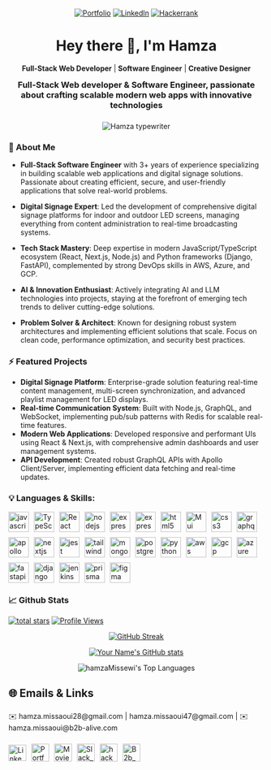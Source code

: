 ###

<div align="center">

[![Portfolio](https://custom-icon-badges.demolab.com/badge/Portfolio-Hamza-green?logo=vercel&logoColor=white)](https://www.hamza-portfolio-pro-2025.vercel.app)
[![LinkedIn](https://custom-icon-badges.demolab.com/badge/LinkedIn-Follow-blue?logo=linkedin&logoColor=white)](https://www.linkedin.com/in/hamza-missewi)
[![Hackerrank](https://custom-icon-badges.demolab.com/badge/Hackerrank-Follow-magenta?logo=hackerrank&logoColor=white)](https://www.hackerrank.com/profile/hamza_missaoui47)

<!-- --- -->

<!-- <a href="https://linkedin.com/in/hamza-missewi"
target="_blank">
<img src="https://img.shields.io/badge/LinkedIn-0077B5?style=for-the-badge&logo=linkedin&logoColor=white" alt="LinkedIn" />
</a>
<a href="https://hamza-portfolio-pro-2025.vercel.app" target="_blank">
<img src="https://img.shields.io/badge/Portfolio-FE7A16?style=for-the-badge&logo=portfolio&logoColor=white" alt="Stack Overflow" />
</a>
<a href="https://www.hackerrank.com/profile/hamza_missaoui47" target="_blank">
<img src="https://img.shields.io/badge/Hacker_Rank-00A67D?style=for-the-badge&logo=hacker-rank&logoColor=white" alt="Peerlist" />
</a> -->

</div>

###

<h1 align="center">Hey there 👋, I'm Hamza</h1>

<div align="center">

**Full-Stack Web Developer** | **Software Engineer** | **Creative Designer**

<h3 style="max-width:800px;margin:0 auto">Full-Stack Web developer & Software Engineer, passionate about crafting scalable modern web apps with innovative technologies</h3>

</div>

###

<div align="center" style="max-width:800px;margin:0 auto">
<img src="https://readme-typing-svg.demolab.com?font=Fira+Code&weight=600&size=20&duration=3000&pause=1000&color=00FF00&center=true&vCenter=true&width=800&lines=Welcome+to+my+gitHub+profile;I+am+experienced+fullstack+web+and+devops+developer;I+have+what+you+need+to+make+your+ideas+into+reality;I+have+experience+in+modern+languages+and+devops+tools;I+am+passionate+about+creating+awesome+websites+%F0%9F%8E%A8" alt="Hamza typewriter" />
</div>

###

<h3 align="left">🚀 About Me</h3>

<p align="left">

-   **Full-Stack Software Engineer** with 3+ years of experience specializing in building scalable web applications and digital signage solutions. Passionate about creating efficient, secure, and user-friendly applications that solve real-world problems.

-   **Digital Signage Expert**: Led the development of comprehensive digital signage platforms for indoor and outdoor LED screens, managing everything from content administration to real-time broadcasting systems.

-   **Tech Stack Mastery**: Deep expertise in modern JavaScript/TypeScript ecosystem (React, Next.js, Node.js) and Python frameworks (Django, FastAPI), complemented by strong DevOps skills in AWS, Azure, and GCP.

-   **AI & Innovation Enthusiast**: Actively integrating AI and LLM technologies into projects, staying at the forefront of emerging tech trends to deliver cutting-edge solutions.

-   **Problem Solver & Architect**: Known for designing robust system architectures and implementing efficient solutions that scale. Focus on clean code, performance optimization, and security best practices.

</p>

### ⚡ Featured Projects

-   **Digital Signage Platform**: Enterprise-grade solution featuring real-time content management, multi-screen synchronization, and advanced playlist management for LED displays.
-   **Real-time Communication System**: Built with Node.js, GraphQL, and WebSocket, implementing pub/sub patterns with Redis for scalable real-time features.
-   **Modern Web Applications**: Developed responsive and performant UIs using React & Next.js, with comprehensive admin dashboards and user management systems.
-   **API Development**: Created robust GraphQL APIs with Apollo Client/Server, implementing efficient data fetching and real-time updates.

###

<h3 align="left">💡 Languages & Skills:</h3>
<div align="left" style="display:flex;flex-wrap:wrap;gap:10px;max-width:800px;margin-bottom:20px">
<a href="https://developer.mozilla.org/en-US/docs/Web/JavaScript" target="_blank" style="decoration:none"> <img src="https://skillicons.dev/icons?i=js" alt="javascript" width="40" height="40"/></a>
<a><img alt="TypeScript" width="40" height="40" src="https://skillicons.dev/icons?i=ts" /></a>
<a href="https://reactjs.org/" target="_blank">
<img alt="React" width="40" height="40" src="https://skillicons.dev/icons?i=react" />
</a>
<a href="https://nodejs.org" target="_blank" style="decoration:none">
<img src="https://skillicons.dev/icons?i=nodejs" alt="nodejs" width="40" height="40"/>
</a>
<a href="https://expressjs.com" target="_blank">
<img src="https://skillicons.dev/icons?i=express" alt="express" width="40" height="40"/>
</a>
<a href="https://koajs.com" target="_blank">
<img src="https://miro.medium.com/v2/resize:fit:1140/1*_SEhpSaIh7-l1jV-yFgeDQ.jpeg" alt="express" width="40" height="40"/>
</a>

<a href="https://www.w3.org/html/" target="_blank" style="decoration:none"> 
<img src="https://skillicons.dev/icons?i=html" alt="html5" width="40" height="40"/>
</a>
<a href="https://mui.com/" target="_blank" style="decoration:none">
<img src="https://skillicons.dev/icons?i=mui" alt="Mui" width="40" height="40"/>
</a>
<a href="https://www.w3schools.com/css/" target="_blank" style="decoration:none"> 
<img src="https://skillicons.dev/icons?i=css" alt="css3" width="40" height="40"/>
</a>
<a href="https://graphql.org/" target="_blank">
<img src="https://skillicons.dev/icons?i=graphql" alt="graphql" width="40" height="40"/>
</a>
<a href="https://www.apollographql.com/" target="_blank" style="decoration:none">
<img src="https://skillicons.dev/icons?i=apollo" alt="apollo" width="40" height="40"/>
</a>
<a href="https://nextjs.org/" target="_blank" style="decoration:none"> 
<img src="https://skillicons.dev/icons?i=nextjs" alt="nextjs" width="40" height="40"/>
</a>
<a href="https://jestjs.io" target="_blank">
<img src="https://skillicons.dev/icons?i=jest" alt="jest" width="40" height="40"/>
</a>
<a href="https://tailwindcss.com/" target="_blank" style="decoration:none"> 
<img src="https://skillicons.dev/icons?i=tailwind" alt="tailwind" width="40" height="40"/>
</a>
<a href="https://www.mongodb.com/" target="_blank" style="decoration:none"> 
<img src="https://skillicons.dev/icons?i=mongodb" alt="mongodb" width="40" height="40"/>
</a>
<a href="https://www.postgresql.org" target="_blank" style="decoration:none"> 
<img src="https://skillicons.dev/icons?i=postgresql" alt="postgresql" width="40" height="40"/>
</a>
<a href="https://www.python.org" target="_blank" style="decoration:none"> 
<img src="https://skillicons.dev/icons?i=python" alt="python" width="40" height="40"/>
</a>
<a href="https://aws.amazon.com" target="_blank" style="decoration:none"> 
<img src="https://skillicons.dev/icons?i=aws" alt="aws" width="40" height="40"/>
</a>
<a href="https://cloud.google.com" target="_blank" style="decoration:none"> 
<img src="https://skillicons.dev/icons?i=gcp" alt="gcp" width="40" height="40"/>
</a>
<a href="https://azure.microsoft.com" target="_blank" style="decoration:none"> 
<img src="https://skillicons.dev/icons?i=azure" alt="azure" width="40" height="40"/>
</a>
<a href="https://fastapi.tiangolo.com" target="_blank" style="decoration:none"> 
<img src="https://skillicons.dev/icons?i=fastapi" alt="fastapi" width="40" height="40"/>
</a>
<a href="https://www.djangoproject.com" target="_blank" style="decoration:none"> 
<img src="https://skillicons.dev/icons?i=django" alt="django" width="40" height="40"/>
</a>
<a href="https://www.jenkins.io" target="_blank" style="decoration:none"> 
<img src="https://skillicons.dev/icons?i=jenkins" alt="jenkins" width="40" height="40"/>
</a>
<a href="https://www.prisma.io" target="_blank" style="decoration:none"> 
<img src="https://skillicons.dev/icons?i=prisma" alt="prisma" width="40" height="40"/>
</a>
<a href="https://www.figma.com" target="_blank" style="decoration:none"> 
<img src="https://skillicons.dev/icons?i=figma" alt="figma" width="40" height="40"/>
</a>
</div>

###

<div align="center">
 <h3 align="left">📈 Github Stats</h3>

<p align="left">
      <a href="https://github.com/hamzaMissewi?tab=repositories&sort=stargazers">
         <img alt="total stars" title="Total stars on GitHub" src="https://custom-icon-badges.demolab.com/github/stars/hamzaMissewi?color=C79600&style=for-the-badge&labelColor=C79600&logo=star"/></a>
      <a href="https://github.com/hamzaMissewi">
         <img alt="Profile Views" title="Github Profile Views" src="https://komarev.com/ghpvc/?username=hamzaMissewi&color=A5a5a5&style=for-the-badge&label=VIEWS&logo=eye&logoColor=white"/>
        </a>
</p>

<div>

[![GitHub Streak](https://streak-stats.demolab.com?user=hamzaMissewi&theme=dark)](https://git.io/streak-stats)

[![Your Name's GitHub stats](https://github-readme-stats.vercel.app/api?username=hamzaMissewi&show_icons=true&theme=radical)](https://github.com/hamzaMissewi)

![hamzaMissewi's Top Languages](https://github-readme-stats.vercel.app/api/top-langs/?username=hamzaMissewi&theme=prussian&show_icons=true&hide_border=false&layout=compact)

</div>
</div>

## 🌐 Emails & Links

###

<div align="left" style="max-width:800px;margin:0 auto">
<span style="display:block;margin-bottom:10px">✉️ hamza.missaoui28@gmail.com | hamza.missaoui47@gmail.com | ✉️ hamza.missaoui@b2b-alive.com</span>

###

<div style="display:flex;flex-wrap:wrap;gap:10px;align-items:center">
<a target="_blank" href="https://linkedin.com/in/hamza-missewi">
   <img alt="LinkedIn" height="32px" width="35px" src="https://skillicons.dev/icons?i=linkedin" />
</a>
<a target="_blank" href="https://portfolio-hamza-missaoui-2025.vercel.app">
   <img alt="Portfolio" height="35px" width="35px" src="https://portfolio-hamza-missaoui-2025.vercel.app/_next/image?url=%2F_next%2Fstatic%2Fmedia%2Fhamza_logo.0eec286d.jpeg&w=640&q=75" />
</a>
<a href="https://hamza-movies-app.vercel.app" target="blank">
<img height="35px" width="35px" alt="Movies_website" src="https://images.ctfassets.net/y2ske730sjqp/5QQ9SVIdc1tmkqrtFnG9U1/de758bba0f65dcc1c6bc1f31f161003d/BrandAssets_Logos_02-NSymbol.jpg?w=940" />
</a>
<a href="https://hamza-slack-clone.vercel.app" target="blank">
<img height="35px" width="35px" alt="Slack_clone_hamz_app" src="https://i.pinimg.com/736x/11/b4/00/11b400f6ac1881a31dd45eb65743e537.jpg" />
</a>
<a href="https://www.hackerrank.com/profile/hamza_missaoui47" target="blank">
<img src="https://raw.githubusercontent.com/rahuldkjain/github-profile-readme-generator/master/src/images/icons/Social/hackerrank.svg" alt="hacker_hamza" height="35px" width="35px" />
</a>
<a href="https://www2.b2b-alive.com" target="blank">
<img height="35px" width="35px" alt="B2b_Alive" src="https://www2.b2b-alive.com/wp-content/uploads/2020/05/b2b-alive-logo-w.png"/>
</a>
</div>
